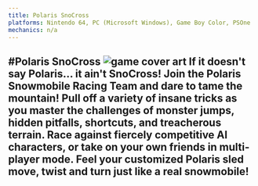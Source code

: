 ```yaml
---
title: Polaris SnoCross
platforms: Nintendo 64, PC (Microsoft Windows), Game Boy Color, PSOne
mechanics: n/a
---
```

#Polaris SnoCross
![game cover art](//images.igdb.com/igdb/image/upload/t_thumb/tj17kdfpyzmkz5rlg7r3.jpg "Logo Title Text 1")
If it doesn't say Polaris... it ain't SnoCross! Join the Polaris Snowmobile Racing Team and dare to tame the mountain! Pull off a variety of insane tricks as you master the challenges of monster jumps, hidden pitfalls, shortcuts, and treacherous terrain. Race against fiercely competitive AI characters, or take on your own friends in multi-player mode. Feel your customized Polaris sled move, twist and turn just like a real snowmobile!
-
